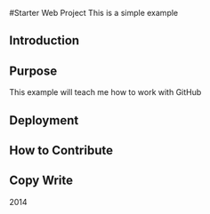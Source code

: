 #Starter Web Project
This is a simple example

## Introduction

## Purpose
This example will teach me how to work with GitHub
## Deployment

## How to Contribute

## Copy Write
2014